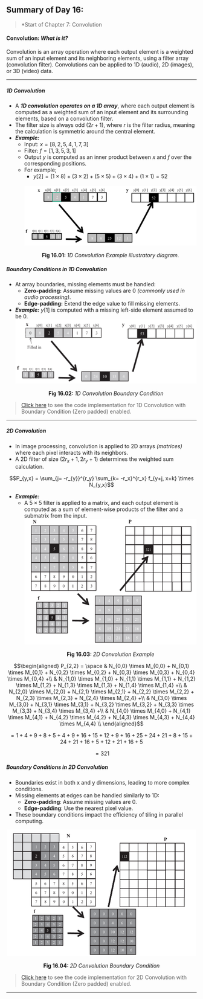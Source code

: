 ## Summary of Day 16:

> *Start of Chapter 7: Convolution

#### **Convolution: _What is it?_**

Convolution is an array operation where each output element is a weighted sum of an input element and its neighboring elements, using a filter array (convolution filter). Convolutions can be applied to 1D (audio), 2D (images), or 3D (video) data.

---
##### **1D Convolution**
- A ***1D convolution operates on a 1D array***, where each output element is computed as a weighted sum of an input element and its surrounding elements, based on a convolution filter.
- The filter size is always odd $(2r + 1)$, where $r$ is the filter radius, meaning the calculation is symmetric around the central element.
- ***Example:***
    - Input: $x= [8,2,5,4,1,7,3]$
    - Filter: $f= [1,3,5,3,1]$
    - Output $y$ is computed as an inner product between $x$ and $f$ over the corresponding positions.
    - For example; 
        - $y[2] = (1\times 8) + (3 \times 2) + (5 \times 5) + (3 \times 4)+ (1 \times 1) = 52$
        <br><br>
        <div align= "center">
            <img src="./images/1D_convolution.png"  width= "500" />
            <p><b>Fig 16.01: </b><i>1D Convolution Example illustratory diagram.</i></p>
        </div>
##### **Boundary Conditions in 1D Convolution**

- At array boundaries, missing elements must be handled:
    - **Zero-padding:** Assume missing values are $0$ _(commonly used in audio processing)_.
    - **Edge-padding:** Extend the edge value to fill missing elements.
- ***Example:*** $y[1]$ is computed with a missing left-side element assumed to be $0$.
    <div align= "center">
        <img src="./images/Boundary_1D.png"  width= "500" />
        <p><b>Fig 16.02: </b><i>1D Convolution Boundary Condition</i></p>
    </div>
> [Click here](./1D_Conv.cu) to see the code implementation for 1D Convolution with Boundary Condition (Zero padded) enabled.

---

##### **2D Convolution**

- In image processing, convolution is applied to 2D arrays _(matrices)_ where each pixel interacts with its neighbors.
- A 2D filter of size $(2r_{x} + 1, 2r_{y} + 1)$ determines the weighted sum calculation.
```math
P_{y,x} = \sum_{j= -r_{y}}^{r_y} \sum_{k= -r_x}^{r_x} f_{y+j, x+k} \times N_{y,x}
```
- ***Example:***
    - A $5×5$ filter is applied to a matrix, and each output element is computed as a sum of element-wise products of the filter and a submatrix from the input.
        <div align="center">
            <img src="./images/2D_conv.png" width="500" />
            <p><b>Fig 16.03: </b><i>2D Convolution Example</i></p>
        </div>
```math
\begin{aligned}
    P_{2,2} = \space & N_{0,0} \times M_{0,0} + N_{0,1} \times M_{0,1} + N_{0,2} \times M_{0,2} + N_{0,3} \times M_{0,3} + N_{0,4} \times M_{0,4} +\\
  & N_{1,0} \times M_{1,0} + N_{1,1} \times M_{1,1} + N_{1,2} \times M_{1,2} + N_{1,3} \times M_{1,3} + N_{1,4} \times M_{1,4} +\\
  & N_{2,0} \times M_{2,0} + N_{2,1} \times M_{2,1} + N_{2,2} \times M_{2,2} + N_{2,3} \times M_{2,3} + N_{2,4} \times M_{2,4} +\\
  & N_{3,0} \times M_{3,0} + N_{3,1} \times M_{3,1} + N_{3,2} \times M_{3,2} + N_{3,3} \times M_{3,3} + N_{3,4} \times M_{3,4} +\\
  & N_{4,0} \times M_{4,0} + N_{4,1} \times M_{4,1} + N_{4,2} \times M_{4,2} + N_{4,3} \times M_{4,3} + N_{4,4} \times M_{4,4} \\
\end{aligned}
```
```math
= 1+4+9+8+5+4+9+16+15+12+9+16+25+24+21+8+15+24+21+16+5+12+21+16+5
```
```math
= 321
```
##### **Boundary Conditions in 2D Convolution**

- Boundaries exist in both x and y dimensions, leading to more complex conditions.
- Missing elements at edges can be handled similarly to 1D:
    - **Zero-padding**: Assume missing values are 0.
    - **Edge-padding**: Use the nearest pixel value.
- These boundary conditions impact the efficiency of tiling in parallel computing.

<div align="center">
    <img src="./images/2D_Boundary.png" width="500" />
    <p><b>Fig 16.04: </b><i>2D Convolution Boundary Condition</i></p>
</div>

> [Click here](./2D_Conv.cu) to see the code implementation for 2D Convolution with Boundary Condition (Zero padded) enabled.

---